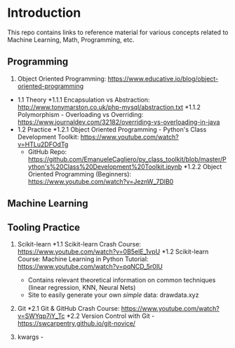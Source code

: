 # Introduction

This repo contains links to reference material for various concepts related to Machine Learning, Math, Programming, etc. 

## Programming

1. Object Oriented Programming: https://www.educative.io/blog/object-oriented-programming
 * 1.1 Theory
    *1.1.1 Encapsulation vs Abstraction: http://www.tonymarston.co.uk/php-mysql/abstraction.txt
    *1.1.2 Polymorphism - Overloading vs Overriding: https://www.journaldev.com/32182/overriding-vs-overloading-in-java
 * 1.2 Practice 
    *1.2.1 Object Oriented Programming - Python's Class Development Toolkit: https://www.youtube.com/watch?v=HTLu2DFOdTg
      - GitHub Repo: https://github.com/EmanueleCagliero/py_class_toolkit/blob/master/Python's%20Class%20Development%20Toolkit.ipynb
    *1.2.2 Object Oriented Programming (Beginners): https://www.youtube.com/watch?v=JeznW_7DlB0 


## Machine Learning



## Tooling Practice

1. Scikit-learn
    *1.1 Scikit-learn Crash Course: https://www.youtube.com/watch?v=0B5eIE_1vpU
    *1.2 Scikit-learn Course: Machine Learning in Python Tutorial: https://www.youtube.com/watch?v=pqNCD_5r0IU
      - Contains relevant theoretical information on common techniques (linear regression, KNN, Neural Nets)
      - Site to easily generate your own *simple* data: drawdata.xyz
2. Git
    *2.1 Git & GitHub Crash Course: https://www.youtube.com/watch?v=SWYqp7iY_Tc
    *2.2 Version Control with Git - https://swcarpentry.github.io/git-novice/
    
3. kwargs - 
